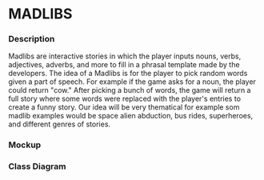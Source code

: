 # MADLIBS

### Description
Madlibs are interactive stories in which the player inputs nouns, verbs, adjectives, adverbs, and more to fill in a phrasal template made by the developers. The idea of a Madlibs is for the player to pick random words given a part of speech. For example if the game asks for a noun, the player could return "cow." After picking a bunch of words, the game will return a full story where some words were replaced with the player's entries to create a funny story. Our idea will be very thematical for example som madlib examples would be space alien abduction, bus rides, superheroes, and different genres of stories.

### Mockup

### Class Diagram
